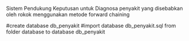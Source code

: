 Sistem Pendukung Keputusan untuk Diagnosa penyakit yang disebabkan oleh rokok menggunakan metode forward chaining


#create database db_penyakit 
#import database db_penyakit.sql from folder database to database db_penyakit
